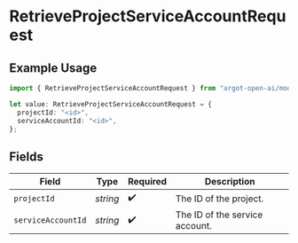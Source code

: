 # RetrieveProjectServiceAccountRequest

## Example Usage

```typescript
import { RetrieveProjectServiceAccountRequest } from "argot-open-ai/models/operations";

let value: RetrieveProjectServiceAccountRequest = {
  projectId: "<id>",
  serviceAccountId: "<id>",
};
```

## Fields

| Field                          | Type                           | Required                       | Description                    |
| ------------------------------ | ------------------------------ | ------------------------------ | ------------------------------ |
| `projectId`                    | *string*                       | :heavy_check_mark:             | The ID of the project.         |
| `serviceAccountId`             | *string*                       | :heavy_check_mark:             | The ID of the service account. |
